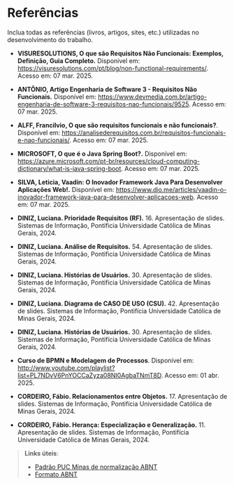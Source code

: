 # Referências

Inclua todas as referências (livros, artigos, sites, etc.) utilizadas no desenvolvimento do trabalho.

- **VISURESOLUTIONS, O que são Requisitos Não Funcionais: Exemplos, Definição, Guia Completo.** Disponível em: https://visuresolutions.com/pt/blog/non-functional-requirements/. Acesso em: 07 mar. 2025.

 - **ANTÔNIO, Artigo Engenharia de Software 3 - Requisitos Não Funcionais.** Disponível em: https://www.devmedia.com.br/artigo-engenharia-de-software-3-requisitos-nao-funcionais/9525. Acesso em: 07 mar. 2025.


- **ALFF, Francilvio, O que são requisitos funcionais e não funcionais?**. Disponível em: https://analisederequisitos.com.br/requisitos-funcionais-e-nao-funcionais/. Acesso em: 07 mar. 2025.

- **MICROSOFT, O que é o Java Spring Boot?.** Disponível em: https://azure.microsoft.com/pt-br/resources/cloud-computing-dictionary/what-is-java-spring-boot. Acesso em: 07 mar. 2025.
  
- **SILVA, Leticia, Vaadin: O Inovador Framework Java Para Desenvolver Aplicações Web!.** Disponível em: https://www.dio.me/articles/vaadin-o-inovador-framework-java-para-desenvolver-aplicacoes-web. Acesso em: 07 mar. 2025.

- **DINIZ, Luciana. Prioridade Requisitos (RF).** 16. Apresentação de slides. Sistemas de Informação, Pontificia Universidade Católica de Minas Gerais, 2024.

- **DINIZ, Luciana. Análise de Requisitos.** 54. Apresentação de slides. Sistemas de Informação, Pontificia Universidade Católica de Minas Gerais, 2024.

- **DINIZ, Luciana. Histórias de Usuários.** 30. Apresentação de slides. Sistemas de Informação, Pontificia Universidade Católica de Minas Gerais, 2024.
  
- **DINIZ, Luciana. Diagrama de CASO DE USO (CSU).** 42. Apresentação de slides. Sistemas de Informação, Pontifícia Universidade Católica de Minas Gerais, 2024.

- **DINIZ, Luciana. Histórias de Usuários.** 30. Apresentação de slides. Sistemas de Informação, Pontifícia Universidade Católica de Minas Gerais, 2024.
  
-  **Curso de BPMN e Modelagem de Processos**. Disponível em: <http://www.youtube.com/playlist?list=PL7NDvV6PnYOCCaZyza08NI0AgbaTNmT8D>. Acesso em: 01 abr. 2025.
-  **CORDEIRO, Fábio. Relacionamentos entre Objetos.** 17. Apresentação de slides. Sistemas de Informação, Pontifícia Universidade Católica de Minas Gerais, 2024.
-  **CORDEIRO, Fábio. Herança: Especialização e Generalização.** 11. Apresentação de slides. Sistemas de Informação, Pontifícia Universidade Católica de Minas Gerais, 2024. 

> **Links úteis**:
> - [Padrão PUC Minas de normalização ABNT](http://portal.pucminas.br/biblioteca/documentos/GUIA-COMPLETO-ABNT-Elaborar-formatar-trabalho-cientificoNOVO.pdf)
> - [Formato ABNT](https://www.normastecnicas.com/abnt/)
